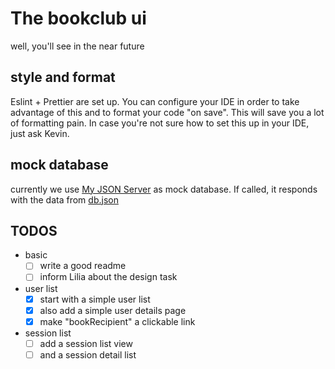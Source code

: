 # The bookclub ui
well, you'll see in the near future

## style and format
Eslint + Prettier are set up. You can configure your IDE in order to take advantage of this and to format your code "on save". This will save you a lot of formatting pain. In case you're not sure how to set this up in your IDE, just ask Kevin.

## mock database
currently we use [My JSON Server](https://my-json-server.typicode.com/) as mock database. If called, it responds with the data from [db.json](./db.json)

## TODOS
- basic
  - [ ] write a good readme
  - [ ] inform Lilia about the design task
- user list
  - [X] start with a simple user list
  - [X] also add a simple user details page
  - [X] make "bookRecipient" a clickable link
- session list
  - [ ] add a session list view
  - [ ] and a session detail list
